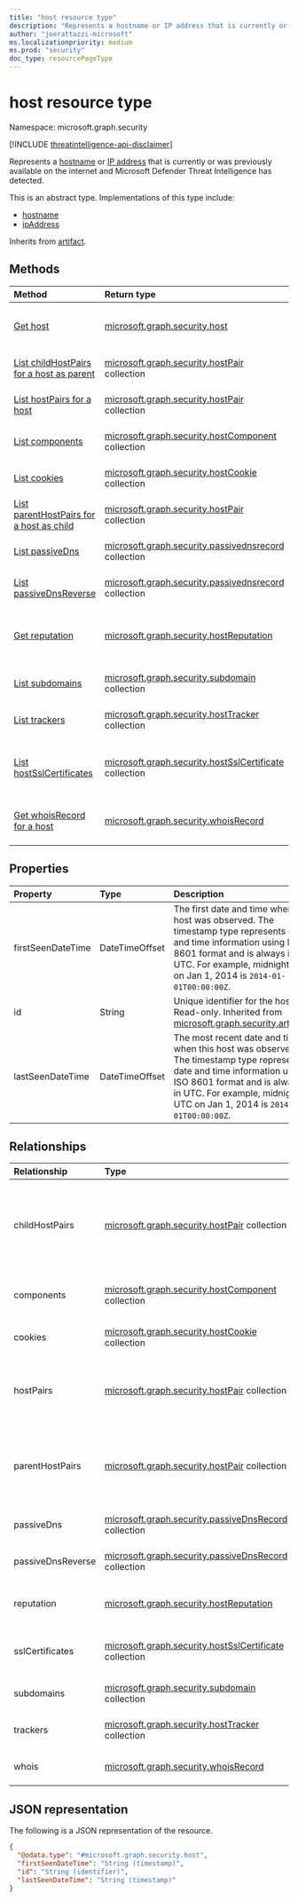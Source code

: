 ```yaml
---
title: "host resource type"
description: "Represents a hostname or IP address that is currently or was previously available on the internet and Microsoft Defender Threat Intelligence has detected."
author: "joerattazzi-microsoft"
ms.localizationpriority: medium
ms.prod: "security"
doc_type: resourcePageType
---
```


# host resource type

Namespace: microsoft.graph.security

[!INCLUDE [threatintelligence-api-disclaimer](../../includes/threatintelligence-api-disclaimer.md)]

Represents a [hostname](../resources/security-hostname.md) or [IP address](../resources/security-ipaddress.md) that is currently or was previously available on the internet and Microsoft Defender Threat Intelligence has detected.

This is an abstract type. Implementations of this type include:

- [hostname](../resources/security-hostname.md)
- [ipAddress](../resources/security-ipaddress.md)

Inherits from [artifact](../resources/security-artifact.md).

## Methods

| Method                                                                   | Return type                                                                                       | Description                                                                                                       |
| :----------------------------------------------------------------------- | :------------------------------------------------------------------------------------------------ | :---------------------------------------------------------------------------------------------------------------- |
| [Get host](../api/security-host-get.md)                                  | [microsoft.graph.security.host](../resources/security-host.md)                                    | Read the properties and relationships of a [host](../resources/security-host.md) object. |
| [List childHostPairs for a host as parent](../api/security-host-list-childhostpairs.md)       | [microsoft.graph.security.hostPair](../resources/security-hostpair.md) collection                 | Get a list of **hostPair** resources.                                                                             |
| [List hostPairs for a host](../api/security-host-list-hostpairs.md)                 | [microsoft.graph.security.hostPair](../resources/security-hostpair.md) collection                 | Get a list of **hostPair** resources.                                                                             |
| [List components](../api/security-host-list-components.md)               | [microsoft.graph.security.hostComponent](../resources/security-hostcomponent.md) collection       | Get a list of **hostComponent** resources.                                                                        |
| [List cookies](../api/security-host-list-cookies.md)                     | [microsoft.graph.security.hostCookie](../resources/security-hostcookie.md) collection             | Get a list of **hostCookie** resources.                                                                           |
| [List parentHostPairs for a host as child](../api/security-host-list-parenthostpairs.md)     | [microsoft.graph.security.hostPair](../resources/security-hostpair.md) collection                 | Get a list of **hostPairs** resources.                                                                            |
| [List passiveDns](../api/security-host-list-passivedns.md)               | [microsoft.graph.security.passivednsrecord](../resources/security-passivednsrecord.md) collection | Get a list of **passiveDnsRecord** resources.                                                                     |
| [List passiveDnsReverse](../api/security-host-list-passivednsreverse.md) | [microsoft.graph.security.passivednsrecord](../resources/security-passivednsrecord.md) collection | Get a list of **passiveDnsRecord** resources.                                                                     |
| [Get reputation](../api/security-host-get-reputation.md)                 | [microsoft.graph.security.hostReputation](../resources/security-hostreputation.md)                | Get the properties and relationships of a **hostReputation** object.                                              |
| [List subdomains](../api/security-host-list-subdomains.md)               | [microsoft.graph.security.subdomain](../resources/security-subdomain.md) collection               | Get a list of **subdomain** resources.                                                                            |
| [List trackers](../api/security-host-list-trackers.md)                   | [microsoft.graph.security.hostTracker](../resources/security-hosttracker.md) collection           | Get a list of **hostTracker** resources.                                                                          |
| [List hostSslCertificates](../api/security-hostsslcertificate-list-host.md)                   | [microsoft.graph.security.hostSslCertificate](../resources/security-hostsslcertificate.md) collection           | Get a list of [hostSslCertificate](../resources/security-hostsslcertificate.md) objects from the [host](../resources/security-host.md) navigation property.                                | 
| [Get whoisRecord for a host](../api/security-host-get-whois.md)          | [microsoft.graph.security.whoisRecord](../resources/security-whoisrecord.md)                      | Get the current [whoisRecord](../resources/security-whoisrecord.md) resource for a [host](../resources/security-host.md). |

## Properties

| Property          | Type           | Description                                                                                                                                                                                                                             |
| :---------------- | :------------- | :-------------------------------------------------------------------------------------------------------------------------------------------------------------------------------------------------------------------------------------- |
| firstSeenDateTime | DateTimeOffset | The first date and time when this host was observed. The timestamp type represents date and time information using ISO 8601 format and is always in UTC. For example, midnight UTC on Jan 1, 2014 is `2014-01-01T00:00:00Z`.       |
| id                | String         | Unique identifier for the host. Read-only. Inherited from [microsoft.graph.security.artifact](../resources/security-artifact.md).                                                                                                       |
| lastSeenDateTime  | DateTimeOffset | The most recent date and time when this host was observed. The timestamp type represents date and time information using ISO 8601 format and is always in UTC. For example, midnight UTC on Jan 1, 2014 is `2014-01-01T00:00:00Z`. |

## Relationships

| Relationship      | Type                                                                                              | Description                                                |
|:------------------|:------------------------------------------------------------------------------------------------------|:-----------------------------------------------------------------------------------------------------------------------------------------------|
| childHostPairs    | [microsoft.graph.security.hostPair](../resources/security-hostpair.md) collection                     | The **hostPairs** that are resources associated with a host, where that host is the *parentHost* and has an outgoing pairing to a *cihldHost*. |
| components        | [microsoft.graph.security.hostComponent](../resources/security-hostcomponent.md) collection       | The **hostComponents** that are associated with this host. |
| cookies           | [microsoft.graph.security.hostCookie](../resources/security-hostcookie.md) collection             | The **hostCookies** that are associated with this host.    |
| hostPairs         | [microsoft.graph.security.hostPair](../resources/security-hostpair.md) collection                     | The **hostPairs** that are associated with this host, where this host is *either* the *parentHost* or *childHost*.                             |
| parentHostPairs   | [microsoft.graph.security.hostPair](../resources/security-hostpair.md) collection                     | The **hostPairs** that are associated with a host, where that host is the *childHost* and has an incoming pairing with a *parentHost*.         |
| passiveDns        | [microsoft.graph.security.passiveDnsRecord](../resources/security-passivednsrecord.md) collection | Passive DNS retrieval about this host.                     |
| passiveDnsReverse | [microsoft.graph.security.passiveDnsRecord](../resources/security-passivednsrecord.md) collection | Reverse passive DNS retrieval about this host.             |
| reputation        | [microsoft.graph.security.hostReputation](../resources/security-hostreputation.md)                | Represents a calculated reputation of this host.           |
| sslCertificates   | [microsoft.graph.security.hostSslCertificate](../resources/security-hostsslcertificate.md) collection | The **hostSslCertificates** that are associated with this host.                                                                                |
| subdomains        | [microsoft.graph.security.subdomain](../resources/security-subdomain.md) collection                   | The **subdomains** that are associated with this host.                                                                                         |
| trackers          | [microsoft.graph.security.hostTracker](../resources/security-hosttracker.md) collection           | The **hostTrackers** that are associated with this host.   |
| whois             | [microsoft.graph.security.whoisRecord](../resources/security-whoisrecord.md)                          | The most recent **whoisRecord** for this host.                                                                                                 |

## JSON representation

The following is a JSON representation of the resource.

<!-- {
  "blockType": "resource",
  "keyProperty": "id",
  "@odata.type": "microsoft.graph.security.host",
  "baseType": "microsoft.graph.security.artifact",
  "openType": false
}
-->

```json
{
  "@odata.type": "#microsoft.graph.security.host",
  "firstSeenDateTime": "String (timestamp)",
  "id": "String (identifier)",
  "lastSeenDateTime": "String (timestamp)"
}
```
